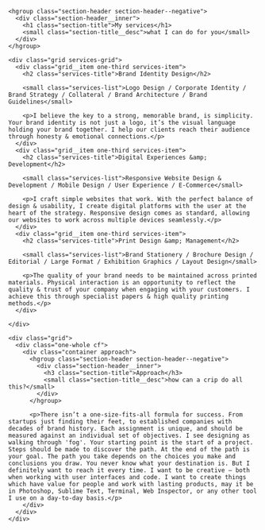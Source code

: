 <div class="services">
  <div class="services-container">

    <hgroup class="section-header section-header--negative">
      <div class="section-header__inner">
        <h1 class="section-title">My services</h1>
        <small class="section-title__desc">what I can do for you</small>
      </div>
    </hgroup>

    <div class="grid services-grid">
      <div class="grid__item one-third services-item">
        <h2 class="services-title">Brand Identity Design</h2>

        <small class="services-list">Logo Design / Corporate Identity / Brand Strategy / Collateral / Brand Architecture / Brand Guidelines</small>

        <p>I believe the key to a strong, memorable brand, is simplicity. Your brand identity is not just a logo, it’s the visual language holding your brand together. I help our clients reach their audience through honesty & emotional connections.</p>
      </div>
      <div class="grid__item one-third services-item">
        <h2 class="services-title">Digital Experiences &amp; Development</h2>

        <small class="services-list">Responsive Website Design & Development / Mobile Design / User Experience / E-Commerce</small>

        <p>I craft simple websites that work. With the perfect balance of design & usability, I create digital platforms with the user at the heart of the strategy. Responsive design comes as standard, allowing our websites to work across multiple devices seamlessly.</p>
      </div>
      <div class="grid__item one-third services-item">
        <h2 class="services-title">Print Design &amp; Management</h2>

        <small class="services-list">Brand Stationery / Brochure Design / Editorial / Large Format / Exhibition Graphics / Layout Design</small>

        <p>The quality of your brand needs to be maintained across printed materials. Physical interaction is an opportunity to reflect the quality & trust of your company when engaging with your customers. I achieve this through specialist papers & high quality printing methods.</p>
      </div>

    </div>

    <div class="grid">
      <div class="one-whole cf">
        <div class="container approach">
          <hgroup class="section-header section-header--negative">
            <div class="section-header__inner">
              <h3 class="section-title">Approach</h3>
              <small class="section-title__desc">how can a crip do all this?</small>
            </div>
          </hgroup>

          <p>There isn’t a one-size-fits-all formula for success. From startups just finding their feet, to established companies with decades of brand history. Each assignment is unique, and should be measured against an individual set of objectives. I see designing as walking through 'fog'. Your starting point is the start of a project. Steps should be made to discover the path. At the end of the path is your goal. The path you take depends on the choices you make and conclusions you draw. You never know what your destination is. But I definitely want to reach it every time. I want to be creative — both when working with user interfaces and code. I want to create things which have value for people and work with lasting products, may it be in Photoshop, Sublime Text, Terminal, Web Inspector, or any other tool I use on a day-to-day basis.</p>
        </div>
      </div>
    </div>
  </div>
</div>
